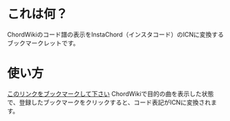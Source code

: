 # これは何？

ChordWikiのコード譜の表示をInstaChord（インスタコード）のICNに変換するブックマークレットです。

# 使い方
<a href='javascript:(Array.prototype.slice.bind(document.getElementsByClassName("chord"))().forEach((e) => {let raw = ""+ e.firstChild.nodeValue;let m = raw.match(/^([A-G]m{0,1})([^/]*)/);let s = "-";if(m){let base = m[1];let q = m[2];let swapped = false;let noMap = {"C":1, "D":2, "E":3, "F":4, "G":5, "A":6, "B":7};let no = noMap[base[0]];let isQAvailable = false;if("C,Dm,Em,F,G,Am,Bm".split(",").includes(base)){};if("Cm,D,E,Fm,Gm,A,B".split(",").includes(base)){swapped = true;};if("dim,7,9,M7,sus4,aug".split(",").includes(q)){isQAvailable = true;};s = no + (swapped?"~":"") + (isQAvailable?("["+q+"]"):"");};e.firstChild.nodeValue = s;}))'>このリンクをブックマークして下さい</a>
ChordWikiで目的の曲を表示した状態で、登録したブックマークをクリックすると、コード表記がICNに変換されます。

